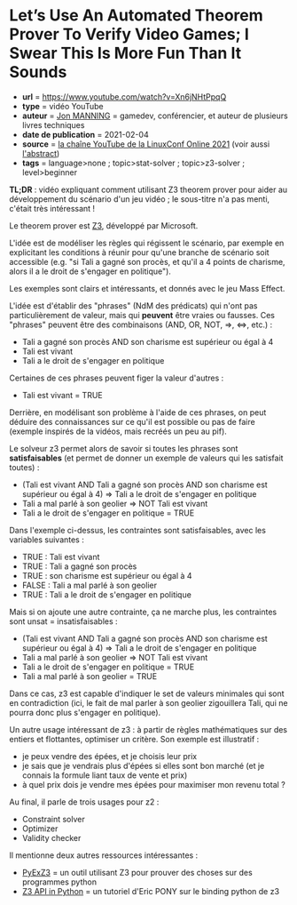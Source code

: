 # Let’s Use An Automated Theorem Prover To Verify Video Games; I Swear This Is More Fun Than It Sounds

- **url** = https://www.youtube.com/watch?v=Xn6jNHtPpqQ
- **type** = vidéo YouTube
- **auteur** = [Jon MANNING](https://desplesda.net/) = gamedev, conférencier, et auteur de plusieurs livres techniques
- **date de publication** = 2021-02-04
- **source** = [la chaîne YouTube de la LinuxConf Online 2021](https://www.youtube.com/channel/UCciKHCG06rnq31toLTfAiyw) (voir aussi [l'abstract](https://lca2021.linux.org.au/schedule/presentation/54/))
- **tags** = language>none ; topic>stat-solver ; topic>z3-solver ; level>beginner

**TL;DR** : vidéo expliquant comment utilisant Z3 theorem prover pour aider au développement du scénario d'un jeu vidéo ; le sous-titre n'a pas menti, c'était très intéressant !

Le theorem prover est [Z3](https://github.com/Z3Prover/z3), développé par Microsoft.

L'idée est de modéliser les règles qui régissent le scénario, par exemple en explicitant les conditions à réunir pour qu'une branche de scénario soit accessible (e.g. "si Tali a gagné son procès, et qu'il a 4 points de charisme, alors il a le droit de s'engager en politique").

Les exemples sont clairs et intéressants, et donnés avec le jeu Mass Effect.

L'idée est d'établir des "phrases" (NdM des prédicats) qui n'ont pas particulièrement de valeur, mais qui **peuvent** être vraies ou fausses. Ces "phrases" peuvent être des combinaisons (AND, OR, NOT, ⇒, ⇔, etc.) :

- Tali a gagné son procès AND son charisme est supérieur ou égal à 4
- Tali est vivant
- Tali a le droit de s'engager en politique

Certaines de ces phrases peuvent figer la valeur d'autres :

- Tali est vivant = TRUE

Derrière, en modélisant son problème à l'aide de ces phrases, on peut déduire des connaissances sur ce qu'il est possible ou pas de faire (exemple inspirés de la vidéos, mais recréés un peu au pif).

Le solveur z3 permet alors de savoir si toutes les phrases sont **satisfaisables** (et permet de donner un exemple de valeurs qui les satisfait toutes) :

- (Tali est vivant AND Tali a gagné son procès AND son charisme est supérieur ou égal à 4) ⇒ Tali a le droit de s'engager en politique
- Tali a mal parlé à son geolier ⇒ NOT Tali est vivant
- Tali a le droit de s'engager en politique = TRUE

Dans l'exemple ci-dessus, les contraintes sont satisfaisables, avec les variables suivantes :

- TRUE : Tali est vivant
- TRUE : Tali a gagné son procès
- TRUE : son charisme est supérieur ou égal à 4
- FALSE : Tali a mal parlé à son geolier
- TRUE : Tali a le droit de s'engager en politique

Mais si on ajoute une autre contrainte, ça ne marche plus, les contraintes sont unsat = insatisfaisables :

- (Tali est vivant AND Tali a gagné son procès AND son charisme est supérieur ou égal à 4) ⇒ Tali a le droit de s'engager en politique
- Tali a mal parlé à son geolier ⇒ NOT Tali est vivant
- Tali a le droit de s'engager en politique = TRUE
- Tali a mal parlé à son geolier = TRUE

Dans ce cas, z3 est capable d'indiquer le set de valeurs minimales qui sont en contradiction (ici, le fait de mal parler à son geolier zigouillera Tali, qui ne pourra donc plus s'engager en politique).

Un autre usage intéressant de z3 : à partir de règles mathématiques sur des entiers et flottantes, optimiser un critère. Son exemple est illustratif :

- je peux vendre des épées, et je choisis leur prix
- je sais que je vendrais plus d'épées si elles sont bon marché (et je connais la formule liant taux de vente et prix)
- à quel prix dois je vendre mes épées pour maximiser mon revenu total ?

Au final, il parle de trois usages pour z2 :

- Constraint solver
- Optimizer
- Validity checker

Il mentionne deux autres ressources intéressantes :

- [PyExZ3](https://github.com/thomasjball/PyExZ3) = un outil utilisant Z3 pour prouver des choses sur des programmes python
- [Z3 API in Python](https://ericpony.github.io/z3py-tutorial/guide-examples.htm) = un tutoriel d'Eric PONY sur le binding python de z3
